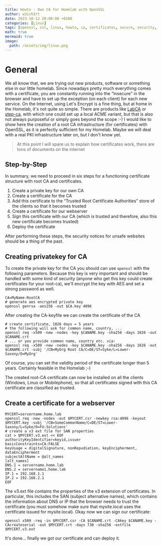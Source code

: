 ```yaml
---
title: Howto - Own CA for Homelab with OpenSSL
author: w3ich3rt
date: 2023-10-12 20:00:00 +0100
categories: [Linux]
tags: [openssl, ssl, linux, howto, ca, certificates, secure, security, certificate, homelab]
math: true
mermaid: true
image:
  path: /assets/img/linux.png
---
```


# General

We all know that, we are trying out new products, software or something else in our little homelab. Since nowadays pretty much everything comes with a certificate, you are constantly running into the "Insecure" in the browser and have to set up the exception (on each client) for each new service.
On the Internet, using Let's Encrypt is a fine thing, but at home in the Homelab, it's not quite so simple. There are products like [LabCA](https://github.com/hakwerk/labca) or [step-ca](https://smallstep.com/docs/step-ca/), with which one could set up a local ACME variant, but that is also not always purposeful or simply goes beyond the scope :-)
I would like to show here the creation of a root CA infrastructure (for certificates) with OpenSSL, as it is perfectly sufficient for my Homelab. Maybe we will deal with a real PKI infrastructure later on, but I don't know yet.

> At this point I will spare us to explain how certificates work, there are tons of documents on the internet

## Step-by-Step

In summary, we need to proceed in six steps for a functioning certificate structure with root CA and certificates.

1. Create a private key for our own CA
1. Create a certificate for the CA
1. Add this certificate to the “Trusted Root Certificate Authorities” store of the clients so that it becomes trusted
1. Create a certificate for our webserver
1. Sign this certificate with our CA (which is trusted and therefore, also this new certificate becomes trusted)
1. Deploy the certificate

After performing these steps, the security notices for unsafe websites should be a thing of the past. 

## Creating privatekey for CA

To create the private key for the CA you should can use `openssl` with the following parameters. Because this key is very important and should be handled with some kind of security (anyone who get this key could create certificates for your root-ca), we'll encrypt the key with AES and set a strong password as well.

```shell
CA=MyName-RootCA
# generate aes encrypted private key
openssl genrsa -aes256 -out $CA.key 4096
```

After creating the CA-keyfile we can create the certificate of the CA

```shell
# create certificate, 1826 days = 5 years
# the following will ask for common name, country, ...
openssl req -x509 -new -nodes -key $CANAME.key -sha256 -days 1826 -out $CANAME.crt
# ... or you provide common name, country etc. via:
openssl req -x509 -new -nodes -key $CANAME.key -sha256 -days 1826 -out $CANAME.crt -subj '/CN=MyOrg Root CA/C=DE/ST=Syke/L=Lower-Saxony/O=MyOrg'
```

Of course, you can set the validity period of the certificate longer than 5 years. Certainly feasible in the Homelab ;-)

The created root-CA certificate can now be installed on all the clients (Windows, Linux or Mobilephone), so that all certificates signed with this CA certificate are classified as trusted.

## Create a certificate for a webserver

```shell
MYCERT=servername.home.lab
openssl req -new -nodes -out $MYCERT.csr -newkey rsa:4096 -keyout $MYCERT.key -subj '/CN=SomeCommonName/C=DE/ST=Lower-Saxony/L=Syke/O=FU-Solutions'
# create a v3 ext file for SAN properties
cat > $MYCERT.v3.ext << EOF
authorityKeyIdentifier=keyid,issuer
basicConstraints=CA:FALSE
keyUsage = digitalSignature, nonRepudiation, keyEncipherment, dataEncipherment
subjectAltName = @alt_names
[alt_names]
DNS.1 = servername.home.lab
DNS.2 = servername1.home.lab
IP.1 = 192.168.1.1
IP.2 = 192.168.2.1
EOF
```

The v3.ext file contains the properties of the v3 extension of certificates. In particular, this includes the SAN (subject alternative names), which contains the information about DNS or IP that the browser needs to trust the certificate (you must somehow make sure that mysite.local uses the certificate issued for mysite.local). Okay now we can sign our certificate:

```shell
openssl x509 -req -in $MYCERT.csr -CA $CANAME.crt -CAkey $CANAME.key -CAcreateserial -out $MYCERT.crt -days 730 -sha256 -extfile $MYCERT.v3.ext
```

It's done... finally we got our certificate and can deploy it.
